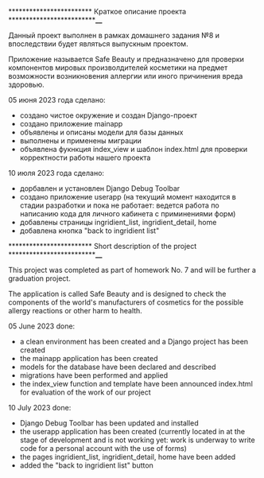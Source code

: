 ************************    Краткое описание проекта   ***************************__**


Данный проект выполнен в рамках домашнего задания №8 и впоследствии 
будет являться выпускным проектом.

Приложение называется Safe Beauty и предназначено для проверки компонентов
мировых произволдителей косметики на предмет возможности возникновения аллергии
или иного причинения вреда здоровью.


05 июня 2023 года сделано:


- создано чистое окружение и создан Django-проект
- создано приложение  mainapp
- объявлены и описаны модели для базы данных
- выполнены и применены миграции
- объявлена фукнкция index_view и шаблон index.html для проверки 
  корректности работы нашего проекта

10 июля 2023 года сделано:

- дорбавлен и установлен Django Debug Toolbar
- создано приложение  userapp (на текущий момент находится в 
   стадии разработки и пока не работает: ведется работа по 
   написанию кода для личного кабинета с приминениями форм)
- добавлены страницы ingridient_list, ingridient_detail, home
- добавлена кнопка "back to ingridient list"



************************ Short description of the project ***************************__**


This project was completed as part of homework No. 7 and will
be further a graduation project.

The application is called Safe Beauty and is designed to check the components
of the world's manufacturers of cosmetics for the possible allergy reactions
or other harm to health.


05 June 2023 done:


- a clean environment has been created and a Django project has been created
- the mainapp application has been created
- models for the database have been declared and described
- migrations have been performed and applied
- the index_view function and template have been announced index.html for 
   evaluation of the work of our project


10 July 2023 done:

- Django Debug Toolbar has been updated and installed
- the userapp application has been created (currently located in 
 at the stage of development and is not working yet: work is underway to
write code for a personal account with the use of forms)
- the pages ingridient_list, ingridient_detail, home have been added
- added the "back to ingridient list" button